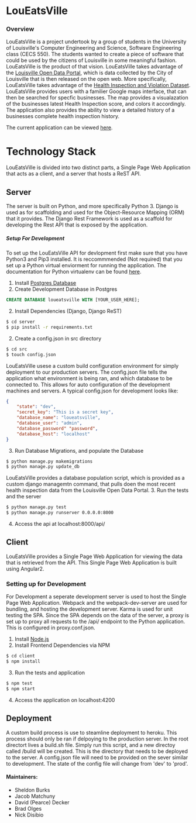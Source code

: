 # LouEatsVille

### Overview
LouEatsVille is a project undertook by a group of students in the University of Louisville's Computer Engineering and Science, Software Engineering class (CECS 550). The students wanted to create a piece of software that could be used by the citizens of Louisville in some meaningful fashion. LouEatsVille is the product of that vision. LouEatsVille takes advantage of the [Louisville Open Data Portal](http://portal.louisvilleky.gov/service/data), which is data collected by the City of Louisville that is then released on the open web. More specifically, LouEatsVille takes advantage of the [Health Inspection and Violation Dataset](https://data.louisvilleky.gov/dataset/yelp-data). LouEatsVille provides users with a familier Google maps interface, that can then be searched for specfic businesses. The map provides a visualazation of the businesses latest Health Inspection score, and colors it accordingly. The application also provides the ability to view a detailed history of a businesses complete health inspection history.

The current application can be viewed [here](https://loueatsville.herokuapp.com).

# Technology Stack

LouEatsVille is divided into two distinct parts, a Single Page Web Application that acts as a client, and a server that hosts a ReST API. 

## Server
The server is built on Python, and more specifically Python 3. Django is used as for scaffolding and used for the Object-Resource Mapping (ORM) that it provides. The Django Rest Framework is used as a scaffold for developing the Rest API that is exposed by the application. 

##### Setup For Development
To set up the LouEatsVille API for devlopment first make sure that you have Python3 and Pip3 installed. It is reccommmended (Not required) that you set up a Python virtual enviorment for running the application. The documentation for Python virtualenv can be found [here](https://virtualenv.pypa.io/en/stable/).

1. Install [Postgres Database](https://www.postgresql.org/)
2. Create Development Database in Postgres
```sql
CREATE DATABASE loueatsville WITH [YOUR_USER_HERE];
```

2. Install Dependencies (Django, Django ReST)

```bash
$ cd server
$ pip install -r requirements.txt
```

2. Create a config.json in src directory
```bash
$ cd src
$ touch config.json
```
LouEatsVille usese a custom build configuration environment for simply deployment to our production servers. The config.json file tells the application what environment is being ran, and which database to be connected to. This allows for auto configuration of the development machines and servers. A typical config.json for development looks like:
```json
{
	"state": "dev",
    "secret_key": "This is a secret key",
    "database_name": "loueatsville",
    "database_user": "admin",
    "database_password" "password",
    "database_host": "localhost"
}
```
3. Run Database Migrations, and populate the Database
```bash
$ python manage.py makemigrations
$ python manage.py update_db
```
LouEatsVille provides a database population script, which is provided as a custom django managemtn command, that pulls doen the most recent health inspection data from the Louisville Open Data Portal.
3. Run the tests and the server
```bash
$ python manage.py test
$ python manage.py runserver 0.0.0.0:8000
```
4. Access the api at localhost:8000/api/

## Client
LouEatsVille provides a Single Page Web Application for viewing the data that is retrieved from the API. This Single Page Web Application is built using Angular2. 

### Setting up for Development
For Development a seperate development server is used to host the Single Page Web Application. Webpack and the webpack-dev-server are used for bundling, and hosting the development server. Karma is used for unit testing the SPA. Since the SPA depends on the data of the server, a proxy is set up to proxy all requests to the /api/ endpoint to the Python application. This is configured in proxy.conf.json.

1. Install [Node.js](https://nodejs.org/en/)
2. Install Frontend Dependencies via NPM 
```bash
$ cd client
$ npm install
```
3. Run the tests and application
```bash
$ npm test
$ npm start
```
4. Access the application on localhost:4200


## Deployment
A custom build process is use to steamline deployment to heroku. This process should only be ran if delpoying to the production server. In the root directort lives a build.sh file. Simply run this script, and a new directoy called /build will be created. This is the directory that needs to be deployed to the server. A config.json file will need to be provided on the sever similar to development. The state of the config file will change from 'dev' to 'prod'. 

#### Maintainers:
* Sheldon Burks
* Jacob Matchuny
* David (Pearce) Decker
* Brad Olges
* Nick Disibio
